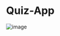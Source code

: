 # Quiz-App
![image](https://user-images.githubusercontent.com/78173241/185670396-3bd060d7-9e27-4ccc-8cc3-0340cb05f3e7.png)
